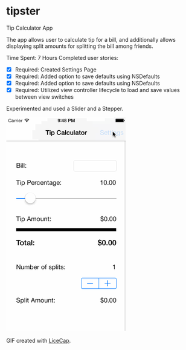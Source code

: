 tipster
=======

Tip Calculator App

The app allows user to calculate tip for a bill, and additionally allows displaying split amounts for splitting the bill among friends.

Time Spent: 7 Hours
Completed user stories:

 * [x] Required: Created Settings Page
 * [x] Required: Added option to save defaults using NSDefaults
 * [x] Required: Added option to save defaults using NSDefaults
 * [x] Required: Utilized view controller lifecycle to load and save values between view switches

Experimented and used a Slider and a Stepper.

![Video Walkthrough](walkthrough.gif)

GIF created with [LiceCap](http://www.cockos.com/licecap/).
